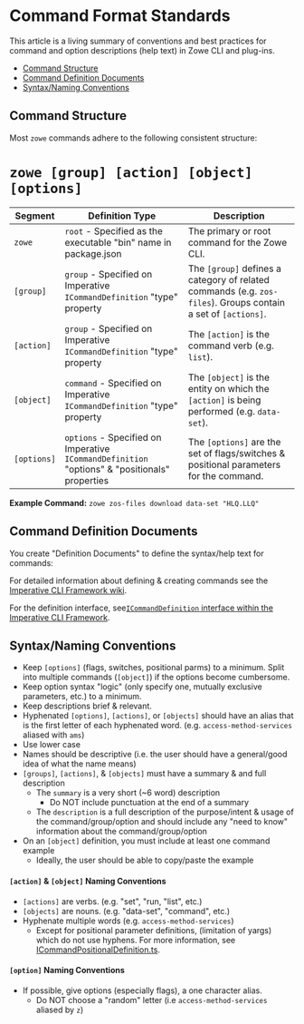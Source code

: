 # Command Format Standards
This article is a living summary of conventions and best practices for command and option descriptions (help text) in Zowe CLI and plug-ins. 

- [Command Structure](#zowe-cli-command-structure)
- [Command Definition Documents](#command-definition-documents)
- [Syntax/Naming Conventions](#syntax-naming-conventions)

## Command Structure
Most `zowe` commands adhere to the following consistent structure:

# `zowe [group] [action] [object] [options]`

Segment | Definition Type | Description
--- | --- | ---
`zowe` | `root` - Specified as the executable "bin" name in package.json | The primary or root command for the Zowe CLI.
`[group]` | `group` - Specified on Imperative `ICommandDefinition` "type" property | The `[group]` defines a category of related commands (e.g. `zos-files`). Groups contain a set of `[actions]`.
`[action]` | `group` - Specified on Imperative `ICommandDefinition` "type" property | The `[action]` is the command verb (e.g. `list`).
`[object]` | `command` - Specified on Imperative `ICommandDefinition` "type" property | The `[object]` is the entity on which the `[action]` is being performed (e.g. `data-set`). 
`[options]` | `options` - Specified on Imperative `ICommandDefinition` "options" & "positionals" properties | The `[options]` are the set of flags/switches & positional parameters for the command.

**Example Command:**
`zowe zos-files download data-set "HLQ.LLQ"`

## Command Definition Documents

You create "Definition Documents" to define the syntax/help text for commands:

For detailed information about defining & creating commands see the [Imperative CLI Framework wiki](https://github.com/zowe/imperative/wiki).

For the definition interface, see[`ICommandDefinition` interface within the Imperative CLI Framework](https://github.com/zowe/imperative/blob/master/packages/cmd/src/doc/ICommandDefinition.ts).

## Syntax/Naming Conventions

- Keep `[options]` (flags, switches, positional parms) to a minimum. Split into multiple commands (`[object]`) if the options become cumbersome. 
- Keep option syntax "logic" (only specify one, mutually exclusive parameters, etc.) to a minimum.
- Keep descriptions brief & relevant. 
- Hyphenated `[options]`, `[actions]`, or `[objects]` should have an alias that is the first letter of each hyphenated word. (e.g. `access-method-services` aliased with `ams`)
- Use lower case
- Names should be descriptive (i.e. the user should have a general/good idea of what the name means)
- `[groups]`, `[actions]`, & `[objects]` must have a summary & and full description 
    - The `summary` is a very short (~6 word) description
        - Do NOT include punctuation at the end of a summary
    - The `description` is a full description of the purpose/intent & usage of the command/group/option and should include any "need to know" information about the command/group/option
-  On an `[object]` definition, you must include at least one command example
    -  Ideally, the user should be able to copy/paste the example

#### `[action]` & `[object]` Naming Conventions
- `[actions]` are verbs. (e.g. "set", "run, "list", etc.)
- `[objects]` are nouns. (e.g. "data-set", "command", etc.)
- Hyphenate multiple words (e.g. `access-method-services`)
    - Except for positional parameter definitions, (limitation of yargs) which do not use hyphens. For more information, see [ICommandPositionalDefinition.ts](https://github.com/zowe/imperative/blob/master/packages/cmd/src/doc/option/ICommandPositionalDefinition.ts). 

#### `[option]` Naming Conventions
- If possible, give options (especially flags), a one character alias. 
    - Do NOT choose a "random" letter (i.e `access-method-services` aliased by `z`)





